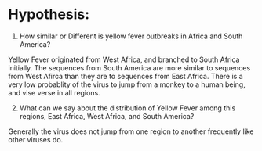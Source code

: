 # Hypothesis:

1. How similar or Different is yellow fever outbreaks in Africa and South America?

Yellow Fever originated from West Africa, and branched to South Africa initially. The sequences from South America are more similar to sequences from West Afirca than they are to sequences from East Africa. There is a very low probablity of the virus to jump from a monkey to a human being, and vise verse in all regions.

2. What can we say about the distribution of Yellow Fever among this regions, East Africa, West Africa, and South America?

Generally the virus does not jump from one region to another frequently like other viruses do. 


